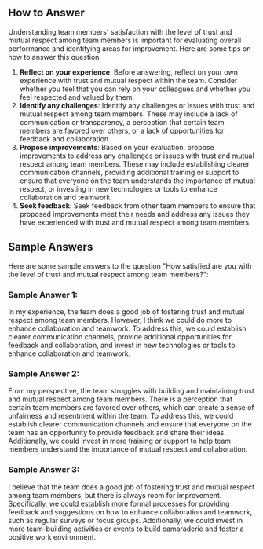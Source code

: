 

How to Answer
-------------

Understanding team members' satisfaction with the level of trust and mutual respect among team members is important for evaluating overall performance and identifying areas for improvement. Here are some tips on how to answer this question:

1. **Reflect on your experience**: Before answering, reflect on your own experience with trust and mutual respect within the team. Consider whether you feel that you can rely on your colleagues and whether you feel respected and valued by them.
2. **Identify any challenges**: Identify any challenges or issues with trust and mutual respect among team members. These may include a lack of communication or transparency, a perception that certain team members are favored over others, or a lack of opportunities for feedback and collaboration.
3. **Propose improvements**: Based on your evaluation, propose improvements to address any challenges or issues with trust and mutual respect among team members. These may include establishing clearer communication channels, providing additional training or support to ensure that everyone on the team understands the importance of mutual respect, or investing in new technologies or tools to enhance collaboration and teamwork.
4. **Seek feedback**: Seek feedback from other team members to ensure that proposed improvements meet their needs and address any issues they have experienced with trust and mutual respect among team members.

Sample Answers
--------------

Here are some sample answers to the question "How satisfied are you with the level of trust and mutual respect among team members?":

### Sample Answer 1:

In my experience, the team does a good job of fostering trust and mutual respect among team members. However, I think we could do more to enhance collaboration and teamwork. To address this, we could establish clearer communication channels, provide additional opportunities for feedback and collaboration, and invest in new technologies or tools to enhance collaboration and teamwork.

### Sample Answer 2:

From my perspective, the team struggles with building and maintaining trust and mutual respect among team members. There is a perception that certain team members are favored over others, which can create a sense of unfairness and resentment within the team. To address this, we could establish clearer communication channels and ensure that everyone on the team has an opportunity to provide feedback and share their ideas. Additionally, we could invest in more training or support to help team members understand the importance of mutual respect and collaboration.

### Sample Answer 3:

I believe that the team does a good job of fostering trust and mutual respect among team members, but there is always room for improvement. Specifically, we could establish more formal processes for providing feedback and suggestions on how to enhance collaboration and teamwork, such as regular surveys or focus groups. Additionally, we could invest in more team-building activities or events to build camaraderie and foster a positive work environment.

